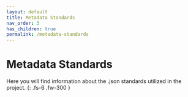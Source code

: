 ```yaml
---
layout: default
title: Metadata Standards
nav_order: 3
has_children: true
permalink: /metadata-standards
---
```


# Metadata Standards

Here you will find information about the .json standards utilized in the project. 
{: .fs-6 .fw-300 }